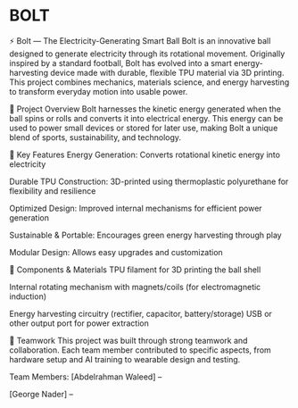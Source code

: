 # BOLT
⚡️ Bolt — The Electricity-Generating Smart Ball
Bolt is an innovative ball designed to generate electricity through its rotational movement. Originally inspired by a standard football, Bolt has evolved into a smart energy-harvesting device made with durable, flexible TPU material via 3D printing. This project combines mechanics, materials science, and energy harvesting to transform everyday motion into usable power.

🌟 Project Overview
Bolt harnesses the kinetic energy generated when the ball spins or rolls and converts it into electrical energy. This energy can be used to power small devices or stored for later use, making Bolt a unique blend of sports, sustainability, and technology.

🔧 Key Features
Energy Generation: Converts rotational kinetic energy into electricity

Durable TPU Construction: 3D-printed using thermoplastic polyurethane for flexibility and resilience

Optimized Design: Improved internal mechanisms for efficient power generation

Sustainable & Portable: Encourages green energy harvesting through play

Modular Design: Allows easy upgrades and customization

🧰 Components & Materials
TPU filament for 3D printing the ball shell

Internal rotating mechanism with magnets/coils (for electromagnetic induction)

Energy harvesting circuitry (rectifier, capacitor, battery/storage)
USB or other output port for power extraction

🤝 Teamwork
This project was built through strong teamwork and collaboration. Each team member contributed to specific aspects, from hardware setup and AI training to wearable design and testing.

Team Members:
[Abdelrahman Waleed] –

[George Nader] – 







